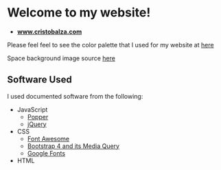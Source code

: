 # Welcome to my website! 

- **www.cristobalza.com**

Please feel feel to see the color palette that I used for my website at [here](https://coolors.co/e50914-e74c3c-3f9cff-f7fff7-1b1b1e-12130f-111111-999999-6c757d-007bff
)

Space background image source [here](https://unsplash.com/@gferla?utm_source=unsplash&utm_medium=referral&utm_content=creditCopyText)

## Software Used

I used documented software from the following:

- JavaScript
    - [Popper](https://popper.js.org/)
    - [jQuery](https://jquery.com/)
- CSS
    - [Font Awesome](https://fontawesome.com/)
    - [Bootstrap 4 and its Media Query](https://getbootstrap.com/)
    - [Google Fonts](https://fonts.google.com/)
- HTML 